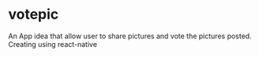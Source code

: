 # votepic
An App idea that allow user to share pictures and vote the pictures posted. Creating using react-native
